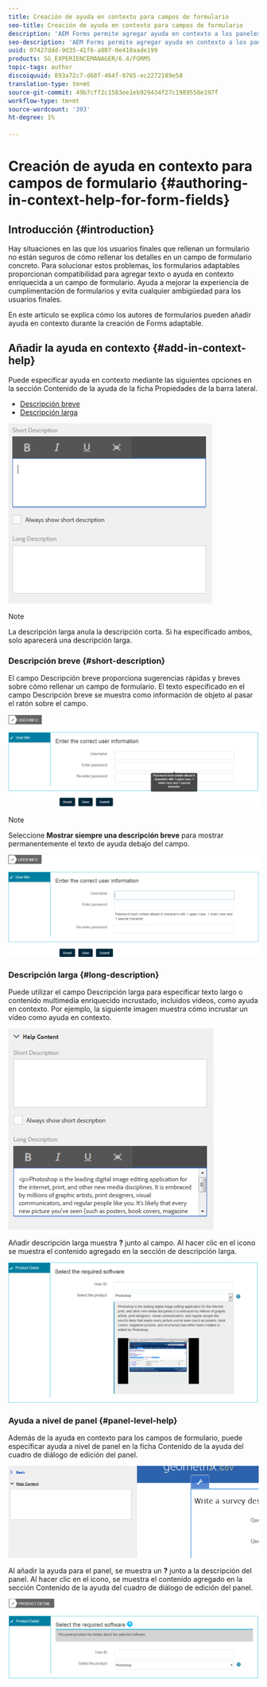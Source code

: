 ```yaml
---
title: Creación de ayuda en contexto para campos de formulario
seo-title: Creación de ayuda en contexto para campos de formulario
description: 'AEM Forms permite agregar ayuda en contexto a los paneles y campos de formulario adaptables, como texto o medios enriquecidos, incluidos vídeos. '
seo-description: 'AEM Forms permite agregar ayuda en contexto a los paneles y campos de formulario adaptables, como texto o medios enriquecidos, incluidos vídeos. '
uuid: 07427ddd-9d35-41f6-a807-0e418aade199
products: SG_EXPERIENCEMANAGER/6.4/FORMS
topic-tags: author
discoiquuid: 893a72c7-d68f-464f-9765-ec2272189e58
translation-type: tm+mt
source-git-commit: 49b7cff2c1583ee1eb929434f27c1989558e197f
workflow-type: tm+mt
source-wordcount: '393'
ht-degree: 1%

---
```



# Creación de ayuda en contexto para campos de formulario {#authoring-in-context-help-for-form-fields}

## Introducción {#introduction}

Hay situaciones en las que los usuarios finales que rellenan un formulario no están seguros de cómo rellenar los detalles en un campo de formulario concreto. Para solucionar estos problemas, los formularios adaptables proporcionan compatibilidad para agregar texto o ayuda en contexto enriquecida a un campo de formulario. Ayuda a mejorar la experiencia de cumplimentación de formularios y evita cualquier ambigüedad para los usuarios finales.

En este artículo se explica cómo los autores de formularios pueden añadir ayuda en contexto durante la creación de Forms adaptable.

## Añadir la ayuda en contexto {#add-in-context-help}

Puede especificar ayuda en contexto mediante las siguientes opciones en la sección Contenido de la ayuda de la ficha Propiedades de la barra lateral.

* [Descripción breve](/help/forms/using/authoring-in-field-help.md#p-short-description-p)
* [Descripción larga](/help/forms/using/authoring-in-field-help.md#p-long-description-p)

![Ayuda en contexto para campos de formulario](assets/descriptions.png)

>[!NOTE]
>
>La descripción larga anula la descripción corta. Si ha especificado ambos, solo aparecerá una descripción larga.

### Descripción breve {#short-description}

El campo Descripción breve proporciona sugerencias rápidas y breves sobre cómo rellenar un campo de formulario. El texto especificado en el campo Descripción breve se muestra como información de objeto al pasar el ratón sobre el campo.

![Breve descripción para agregar ayuda en contexto para campos de formulario](assets/tooltip.png)

>[!NOTE]
>
>Seleccione **Mostrar siempre una descripción breve** para mostrar permanentemente el texto de ayuda debajo del campo.

![Ayuda breve permanente en contexto bajo el terreno](assets/short1.png)

### Descripción larga {#long-description}

Puede utilizar el campo Descripción larga para especificar texto largo o contenido multimedia enriquecido incrustado, incluidos vídeos, como ayuda en contexto. Por ejemplo, la siguiente imagen muestra cómo incrustar un vídeo como ayuda en contexto.

![Añadir medios enriquecidos como ayuda en contexto para campos de formulario](assets/long-descriptions.png)

Añadir descripción larga muestra **?** junto al campo. Al hacer clic en el icono se muestra el contenido agregado en la sección de descripción larga.

![Ejemplo de ayuda en contexto de medios enriquecidos](assets/photoshop.png)

### Ayuda a nivel de panel {#panel-level-help}

Además de la ayuda en contexto para los campos de formulario, puede especificar ayuda a nivel de panel en la ficha Contenido de la ayuda del cuadro de diálogo de edición del panel.

![Añadir ayuda en contexto para un panel de formularios](assets/panel-level-help.png)

Al añadir la ayuda para el panel, se muestra un **?** junto a la descripción del panel. Al hacer clic en el icono, se muestra el contenido agregado en la sección Contenido de la ayuda del cuadro de diálogo de edición del panel.

![Ejemplo de ayuda en contexto a nivel de panel de formulario](assets/photoshop-1.png)

